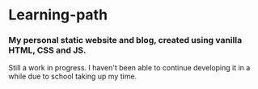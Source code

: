 # Learning-path
### My personal static website and blog, created using vanilla HTML, CSS and JS.

Still a work in progress. I haven't been able to continue developing it in a while due to school taking up my time.
